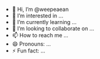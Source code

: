 - 👋 Hi, I’m @weepeaean
- 👀 I’m interested in ...
- 🌱 I’m currently learning ...
- 💞️ I’m looking to collaborate on ...
- 📫 How to reach me ...
- 😄 Pronouns: ...
- ⚡ Fun fact: ...

<!---
weepeaean/weepeaean is a ✨ special ✨ repository because its `README.md` (this file) appears on your GitHub profile.
You can click the Preview link to take a look at your changes.
--->
